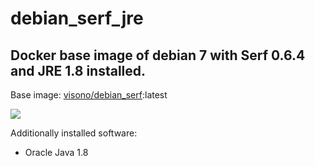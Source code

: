 # debian_serf_jre
## Docker base image of debian 7 with Serf 0.6.4 and JRE 1.8 installed.

Base image: [visono/debian_serf][1]:latest

[![](https://badge.imagelayers.io/visono/debian_serf_jre:latest.svg)](https://imagelayers.io/?images=visono/debian_serf_jre:latest 'Get your own badge on imagelayers.io')

Additionally installed software:

- Oracle Java 1.8


  [1]: https://registry.hub.docker.com/u/visono/debian_serf/
